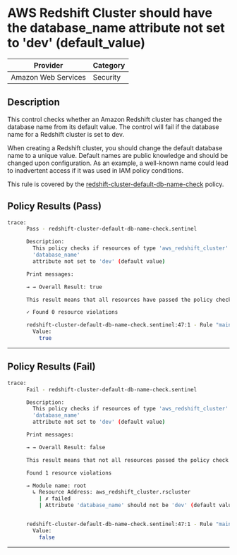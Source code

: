 # AWS Redshift Cluster should have the database_name attribute not set to 'dev' (default_value)

| Provider            | Category  |
| ------------------- | --------  |
| Amazon Web Services |  Security |

## Description

This control checks whether an Amazon Redshift cluster has changed the database name from its default value. The control will fail if the database name for a Redshift cluster is set to dev.

When creating a Redshift cluster, you should change the default database name to a unique value. Default names are public knowledge and should be changed upon configuration. As an example, a well-known name could lead to inadvertent access if it was used in IAM policy conditions.

This rule is covered by the [redshift-cluster-default-db-name-check](../../policies/redshift/redshift-cluster-default-db-name-check.sentinel) policy.

## Policy Results (Pass)

```bash
trace:
      Pass - redshift-cluster-default-db-name-check.sentinel

      Description:
        This policy checks if resources of type 'aws_redshift_cluster' have the
        'database_name'
        attribute not set to 'dev' (default value)

      Print messages:

      → → Overall Result: true

      This result means that all resources have passed the policy check for the policy redshift-cluster-default-db-name-check.

      ✓ Found 0 resource violations

      redshift-cluster-default-db-name-check.sentinel:47:1 - Rule "main"
        Value:
          true
```

---

## Policy Results (Fail)

```bash
trace:
      Fail - redshift-cluster-default-db-name-check.sentinel

      Description:
        This policy checks if resources of type 'aws_redshift_cluster' have the
        'database_name'
        attribute not set to 'dev' (default value)

      Print messages:

      → → Overall Result: false

      This result means that not all resources passed the policy check and the protected behavior is not allowed for the policy redshift-cluster-default-db-name-check.

      Found 1 resource violations

      → Module name: root
        ↳ Resource Address: aws_redshift_cluster.rscluster
          | ✗ failed
          | Attribute 'database_name' should not be 'dev' (default value) for AWS Redshift Cluster. Refer to https://docs.aws.amazon.com/securityhub/latest/userguide/redshift-controls.html#redshift-9 for more details.


      redshift-cluster-default-db-name-check.sentinel:47:1 - Rule "main"
        Value:
          false
```

---
